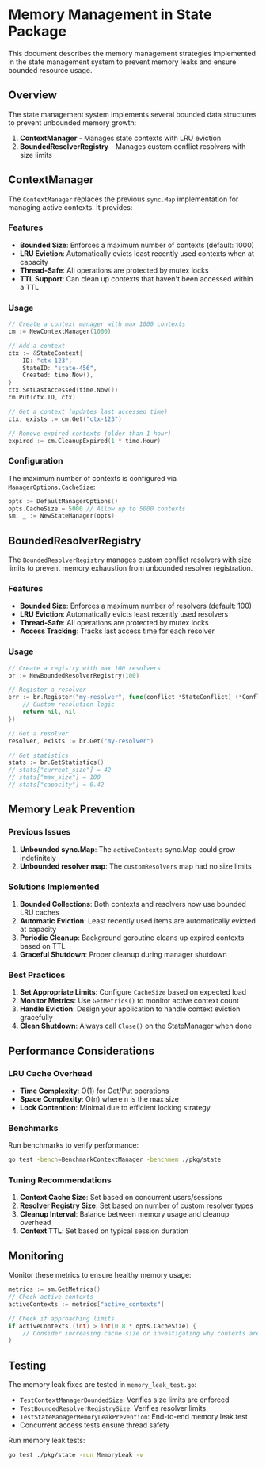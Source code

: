 # Memory Management in State Package

This document describes the memory management strategies implemented in the state management system to prevent memory leaks and ensure bounded resource usage.

## Overview

The state management system implements several bounded data structures to prevent unbounded memory growth:

1. **ContextManager** - Manages state contexts with LRU eviction
2. **BoundedResolverRegistry** - Manages custom conflict resolvers with size limits

## ContextManager

The `ContextManager` replaces the previous `sync.Map` implementation for managing active contexts. It provides:

### Features
- **Bounded Size**: Enforces a maximum number of contexts (default: 1000)
- **LRU Eviction**: Automatically evicts least recently used contexts when at capacity
- **Thread-Safe**: All operations are protected by mutex locks
- **TTL Support**: Can clean up contexts that haven't been accessed within a TTL

### Usage
```go
// Create a context manager with max 1000 contexts
cm := NewContextManager(1000)

// Add a context
ctx := &StateContext{
    ID: "ctx-123",
    StateID: "state-456",
    Created: time.Now(),
}
ctx.SetLastAccessed(time.Now())
cm.Put(ctx.ID, ctx)

// Get a context (updates last accessed time)
ctx, exists := cm.Get("ctx-123")

// Remove expired contexts (older than 1 hour)
expired := cm.CleanupExpired(1 * time.Hour)
```

### Configuration
The maximum number of contexts is configured via `ManagerOptions.CacheSize`:

```go
opts := DefaultManagerOptions()
opts.CacheSize = 5000 // Allow up to 5000 contexts
sm, _ := NewStateManager(opts)
```

## BoundedResolverRegistry

The `BoundedResolverRegistry` manages custom conflict resolvers with size limits to prevent memory exhaustion from unbounded resolver registration.

### Features
- **Bounded Size**: Enforces a maximum number of resolvers (default: 100)
- **LRU Eviction**: Automatically evicts least recently used resolvers
- **Thread-Safe**: All operations are protected by mutex locks
- **Access Tracking**: Tracks last access time for each resolver

### Usage
```go
// Create a registry with max 100 resolvers
br := NewBoundedResolverRegistry(100)

// Register a resolver
err := br.Register("my-resolver", func(conflict *StateConflict) (*ConflictResolution, error) {
    // Custom resolution logic
    return nil, nil
})

// Get a resolver
resolver, exists := br.Get("my-resolver")

// Get statistics
stats := br.GetStatistics()
// stats["current_size"] = 42
// stats["max_size"] = 100
// stats["capacity"] = 0.42
```

## Memory Leak Prevention

### Previous Issues
1. **Unbounded sync.Map**: The `activeContexts` sync.Map could grow indefinitely
2. **Unbounded resolver map**: The `customResolvers` map had no size limits

### Solutions Implemented
1. **Bounded Collections**: Both contexts and resolvers now use bounded LRU caches
2. **Automatic Eviction**: Least recently used items are automatically evicted at capacity
3. **Periodic Cleanup**: Background goroutine cleans up expired contexts based on TTL
4. **Graceful Shutdown**: Proper cleanup during manager shutdown

### Best Practices
1. **Set Appropriate Limits**: Configure `CacheSize` based on expected load
2. **Monitor Metrics**: Use `GetMetrics()` to monitor active context count
3. **Handle Eviction**: Design your application to handle context eviction gracefully
4. **Clean Shutdown**: Always call `Close()` on the StateManager when done

## Performance Considerations

### LRU Cache Overhead
- **Time Complexity**: O(1) for Get/Put operations
- **Space Complexity**: O(n) where n is the max size
- **Lock Contention**: Minimal due to efficient locking strategy

### Benchmarks
Run benchmarks to verify performance:
```bash
go test -bench=BenchmarkContextManager -benchmem ./pkg/state
```

### Tuning Recommendations
1. **Context Cache Size**: Set based on concurrent users/sessions
2. **Resolver Registry Size**: Set based on number of custom resolver types
3. **Cleanup Interval**: Balance between memory usage and cleanup overhead
4. **Context TTL**: Set based on typical session duration

## Monitoring

Monitor these metrics to ensure healthy memory usage:

```go
metrics := sm.GetMetrics()
// Check active contexts
activeContexts := metrics["active_contexts"]

// Check if approaching limits
if activeContexts.(int) > int(0.8 * opts.CacheSize) {
    // Consider increasing cache size or investigating why contexts aren't being released
}
```

## Testing

The memory leak fixes are tested in `memory_leak_test.go`:

- `TestContextManagerBoundedSize`: Verifies size limits are enforced
- `TestBoundedResolverRegistrySize`: Verifies resolver limits
- `TestStateManagerMemoryLeakPrevention`: End-to-end memory leak test
- Concurrent access tests ensure thread safety

Run memory leak tests:
```bash
go test ./pkg/state -run MemoryLeak -v
```